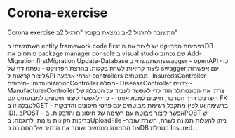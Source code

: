 # Corona-exercise
Corona exercise
התשובה לתרגיל 2-ב נמצאת בקובץ "תרגיל 2ב"

השתמשתי ב
                                                                                                                                                 entity framework code first
בפתיחת הפרויקט יש ליצור את הDB
פותחים את
                                                                                                                                      package manager console ב visual studio
שם נכתוב
                                                                                                                                                Add-Migration firstMigration
                                                                                                                                                             Update-Database
השתמשתי בswagger - openAPI
כדי ליצור קריאות לשרת בקלות.
בהרצת הפרויקט - נפתח דף של swagger עם אפשרות ליצור קריאות לAPI
יצרתי ארבעה controllers 
מבוטחים- InsuredsController
חיסונים- ImmunizationController
מחלה- DiseaseController
יצרנים- ManufacturerController
צרתי את הקונטרולר הזה כדי לאפשר לעבוד על הטבלה של היצרנים דרך הסרבר, חייבים למלא אותה - כדי לאפשר ליצור חיסונים למבוטחים עם FK לטבלה זו
בGET - מתקבל רשימת מבוטחים עם פרטי חיסונים והדבקות (ברשימה או לפי ID).
בPOST - אפשר ליצור מבוטח עם רשימה של חיסונים והדבקות.
בPOST יש בדיקות תקינות שונות, לדוגמה:
בUploadFile -ניתן להעלות תמונה לשרת,
השרת שומר את התמונה במחשב ושומר את הנתיב של התמונה בDB בטבלת Insured.
.


